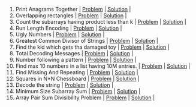1. Print Anagrams Together | [Problem](https://practice.geeksforgeeks.org/problems/print-anagrams-together/1/) | [Solution](https://github.com/BhavikSojitra/6-Companies-30-Days-Challenge/blob/main/Goldman%20Sachs/PrintAnagramsTogether.java) |
2. Overlapping rectangles | [Problem](https://practice.geeksforgeeks.org/problems/overlapping-rectangles1924/1/) | [Solution](https://github.com/BhavikSojitra/6-Companies-30-Days-Challenge/blob/main/Goldman%20Sachs/OverlappingRectangles.java) | 
3. Count the subarrays having product less than k | [Problem](https://practice.geeksforgeeks.org/problems/count-the-subarrays-having-product-less-than-k1708/1/) | [Solution]() |
4. Run Length Encoding | [Problem](https://practice.geeksforgeeks.org/problems/run-length-encoding/1/) | [Solution](https://github.com/BhavikSojitra/6-Companies-30-Days-Challenge/blob/main/Goldman%20Sachs/RunLengthEncoding.java) |
5. Ugly Numbers | [Problem](https://practice.geeksforgeeks.org/problems/ugly-numbers2254/1/) | [Solution]() |
6. Greatest Common Divisor of Strings | [Problem](https://leetcode.com/problems/greatest-common-divisor-of-strings/) | [Solution]() |
7. Find the kid which gets tha damaged toy | [Problem](https://www.geeksforgeeks.org/distributing-m-items-circle-size-n-starting-k-th-position/) | [Solution]() |
8. Total Decoding Messages | [Problem](https://practice.geeksforgeeks.org/problems/total-decoding-messages1235/1/) | [Solution]() |
9. Number following a pattern | [Problem](https://practice.geeksforgeeks.org/problems/number-following-a-pattern3126/1) | [Solution]() |
10. Find max 10 numbers in a list having 10M entries. | [Problem]() | [Solution]() |
11. Find Missing And Repeating | [Problem](https://practice.geeksforgeeks.org/problems/find-missing-and-repeating2512/1/) | [Solution]() |
12. Squares in N*N Chessboard | [Problem](https://practice.geeksforgeeks.org/problems/squares-in-nn-chessboard1801/1) | [Solution]() |
13. Decode the string | [Problem](https://practice.geeksforgeeks.org/problems/decode-the-string2444/1) | [Solution]() |
14. Minimum Size Subarray Sum | [Problem](https://leetcode.com/problems/minimum-size-subarray-sum/) | [Solution]() |
15. Array Pair Sum Divisibility Problem | [Problem](https://practice.geeksforgeeks.org/problems/array-pair-sum-divisibility-problem3257/1) | [Solution]() |
